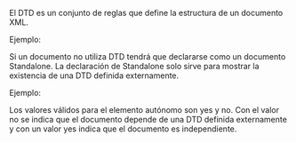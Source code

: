 El DTD es un conjunto de reglas que define la estructura de un documento XML.

Ejemplo:

<?xml version="1.0" encoding="UTF-7" ?>
<!DOCTYPE html PUBLIC "-//W3C//DTD XHTML 1.0 Strict//EN"  "DTD/xhtml1-strict.dtd">

Si un documento no utiliza DTD tendrá que declararse como un documento Standalone.
La declaración de Standalone solo sirve para mostrar la existencia de una DTD definida externamente.

Ejemplo:

<?xml version="1.0" encoding="UTF-8" standalone="no"?> 
<!DOCTYPE s1 PUBLIC "http://www.ibm.com/example.dtd" "example.dtd"> 

Los valores válidos para el elemento autónomo son yes y no.
Con el valor no se indica que el documento depende de una DTD definida externamente y con un valor yes indica que el documento es independiente.

